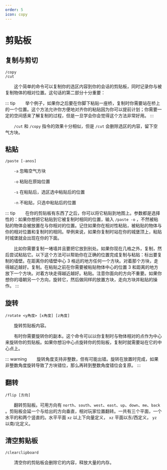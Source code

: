 ```yaml
---
order: 5
icon: copy
---
```

# 剪贴板

## 复制与剪切
```
/copy
/cut
```

&emsp;&emsp;这个简单的命令可以复制你的选区内容到你的会话的剪贴板，同时记录你与被复制物体的相对位置。这句话的第二部分十分重要：

::: tip
&emsp;&emsp;举个例子，如果你之后要在你脚下粘贴一座桥，复制时你需要站在桥上的一个位置。这个方法允许你方便地对齐你的粘贴因为你可以提前计划；你需要一定的空间感来了解复制的过程，但是一旦学会你会觉得这个方法非常好用。
:::

&emsp;&emsp;`/cut` 和 `/copy` 指令的效果十分相似，但是 `/cut` 会删除选区的内容，留下空气方块。

## 粘贴
```
/paste [-anos]
```
&emsp;&emsp;`-a` 忽略空气方块

&emsp;&emsp;`-o` 粘贴在原始位置

&emsp;&emsp;`-s` 在粘贴后，选区选中粘贴后的位置

&emsp;&emsp;`-n` 不粘贴，只选中粘贴后的位置

::: tip
&emsp;&emsp;在你的剪贴板有东西了之后，你可以将它粘贴到地图上。参数都是选择性的：如果你想把它粘贴到它被复制时相同的位置，输入 `/paste -o` ，不然被粘贴的物体会被放置在与你相对的位置。记住如果你在相对性粘贴，被粘贴的物体与你的相对位置和复制时的相同。举例来说，如果你复制时站在你的城堡顶上，粘贴时城堡就会出现在你的下面。

&emsp;&emsp;比如你需要复制一堵墙并且要把它放到别处。如果你现在几格之外，复制，然后尝试粘贴它。以下这个方法可以帮助你在正确的位置完成复制与粘贴：标出要复制的墙壁。在距离你的墙壁中心 3 格远的地方任何一个方块。对着那个方块，走得越近越好。复制。在粘贴之前在你需要被粘贴物体中心的位置 3 和距离的地方放下一个方块。对着方块走得越近越好。粘贴。注意你面向的方向不重要。如果你想你的墙朝另一个方向，旋转它，然后做同样的放置方块，走向方块并粘贴的操作。
:::

## 旋转
```
/rotate <y角度> [x角度] [z角度]
```
&emsp;&emsp;旋转剪贴板内容。


&emsp;&emsp;有时你需要旋转你的副本。这个命令可以以你复制时与物体相对的点作为中心来旋转你的剪贴板。如果你想沿中心点旋转你的剪贴板，复制时就需要站在它的中心点上。

::: warning
&emsp;&emsp;旋转角度支持非整数，但有可能出错。旋转在放置时完成，如果非整数角度旋转导致了方块错位，那么再转到整数角度错位会复原。
:::

## 翻转
```
/flip [方向]
```
&emsp;&emsp;翻转剪贴板。可用方向有 `north`、`south`、`west`、`east`、`up`、`down`、`me`、`back` 。剪贴板会延一个与给出的方向垂直，相对玩家位置翻转。一共有三个平面，一个水平的和两个竖直的。水平平面 `xz` 以上下向量定义， `xz` 平面以东/西定义， `yz` 以南/北定义。

## 清空剪贴板
```
/clearclipboard
```
&emsp;&emsp;清空你的剪贴板会删除它的内容，释放大量的内存。